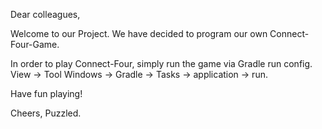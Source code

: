 Dear colleagues, 

Welcome to our Project.
We have decided to program our own Connect-Four-Game.

In order to play Connect-Four, simply run the game via Gradle run config.
View → Tool Windows → Gradle → Tasks → application → run.



Have fun playing!

Cheers,
Puzzled.
